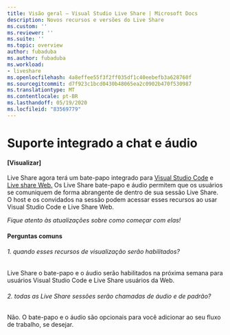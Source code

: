 ```yaml
---
title: Visão geral – Visual Studio Live Share | Microsoft Docs
description: Novos recursos e versões do Live Share
ms.custom: ''
ms.reviewer: ''
ms.suite: ''
ms.topic: overview
author: fubaduba
ms.author: fubaduba
ms.workload:
- liveshare
ms.openlocfilehash: 4a8effee55f3f2ff035df1c40eebefb3a628760f
ms.sourcegitcommit: d7f923c1bcd0430b48065ea2c0902b470f530987
ms.translationtype: MT
ms.contentlocale: pt-BR
ms.lasthandoff: 05/19/2020
ms.locfileid: "83569779"
---
```

<!--
Copyright © Microsoft Corporation
All rights reserved.
Creative Commons Attribution 4.0 License (International): https://creativecommons.org/licenses/by/4.0/legalcode
-->

# <a name="integrated-chat-and-audio-support"></a>Suporte integrado a chat e áudio
#### <a name="preview"></a>[Visualizar]

Live Share agora terá um bate-papo integrado para [Visual Studio Code](..\use\vscode.md) e [Live share Web.](..\quickstart\browser-join)
Os Live Share bate-papo e áudio permitem que os usuários se comuniquem de forma abrangente de dentro de sua sessão Live Share. O host e os convidados na sessão podem acessar esses recursos ao usar Visual Studio Code e Live Share Web. 

*Fique atento às atualizações sobre como começar com elas!*

#### <a name="common-questions"></a>Perguntas comuns

###### <a name="1-when-will-these-preview-features-be-enabled"></a>1. quando esses recursos de visualização serão habilitados?
Live Share o bate-papo e o áudio serão habilitados na próxima semana para usuários Visual Studio Code e Live Share usuários da Web.

###### <a name="2-will-all-live-share-sessions-default-to-and-audio-call"></a>2. todas as Live Share sessões serão chamadas de áudio e de padrão?
Não. O bate-papo e o áudio são opcionais para você adicionar ao seu fluxo de trabalho, se desejar.


